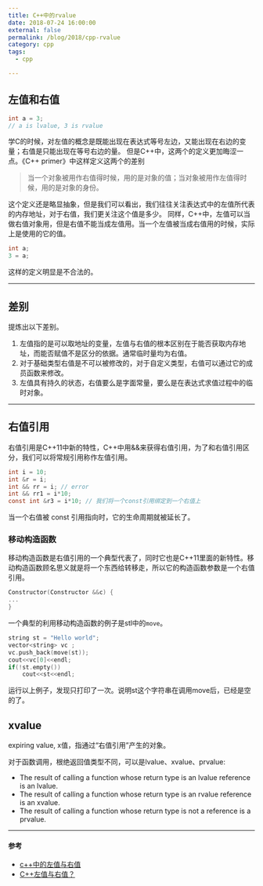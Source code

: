 ```yaml
---
title: C++中的rvalue
date: 2018-07-24 16:00:00
external: false
permalink: /blog/2018/cpp-rvalue
category: cpp
tags:
  - cpp

---
```


## 左值和右值

```C
int a = 3;
// a is lvalue, 3 is rvalue
```

学C的时候，对左值的概念是既能出现在表达式等号左边，又能出现在右边的变量；右值是只能出现在等号右边的量。
但是C++中，这两个的定义更加晦涩一点。《C++ primer》中这样定义这两个的差别

> 当一个对象被用作右值得时候，用的是对象的值；当对象被用作左值得时候，用的是对象的身份。

这个定义还是略显抽象，但是我们可以看出，我们往往关注表达式中的左值所代表的内存地址，对于右值，我们更关注这个值是多少。
同样，C++中，左值可以当做右值对象用，但是右值不能当成左值用。当一个左值被当成右值用的时候，实际上是使用的它的值。

```C
int a;
3 = a;
```
这样的定义明显是不合法的。

***

## 差别

提炼出以下差别。
1. 左值指的是可以取地址的变量，左值与右值的根本区别在于能否获取内存地址，而能否赋值不是区分的依据。通常临时量均为右值。
2. 对于基础类型右值是不可以被修改的，对于自定义类型，右值可以通过它的成员函数来修改。
3. 左值具有持久的状态，右值要么是字面常量，要么是在表达式求值过程中的临时对象。

***

## 右值引用

右值引用是C++11中新的特性，C++中用&&来获得右值引用，为了和右值引用区分，我们可以将常规引用称作左值引用。

```c
int i = 10;
int &r = i;
int && rr = i; // error
int && rr1 = i*10;
const int &r3 = i*10; // 我们将一个const引用绑定到一个右值上
```
当一个右值被 const 引用指向时，它的生命周期就被延长了。

### 移动构造函数

移动构造函数是右值引用的一个典型代表了，同时它也是C++11里面的新特性。移动构造函数顾名思义就是将一个东西给转移走，所以它的构造函数参数是一个右值引用。

```cpp
Constructor(Constructor &&c) {
...
}
```

一个典型的利用移动构造函数的例子是stl中的`move`。

```cpp
string st = "Hello world";
vector<string> vc ;
vc.push_back(move(st));
cout<<vc[0]<<endl;
if(!st.empty())
	cout<<st<<endl;
```

运行以上例子，发现只打印了一次。说明st这个字符串在调用move后，已经是空的了。

## xvalue

expiring value, x值，指通过“右值引用”产生的对象。

对于函数调用，根绝返回值类型不同，可以是lvalue、xvalue、prvalue:

* The result of calling a function whose  return type is an lvalue reference is an lvalue.
* The result of calling a function whose return type is an rvalue reference is an xvalue.
* The result of calling a function whose return type is not a reference is a prvalue.

***

#### 参考
* [c++中的左值与右值](http://www.cnblogs.com/catch/p/3500678.html)
* [C++左值与右值？](https://www.zhihu.com/question/26203703)